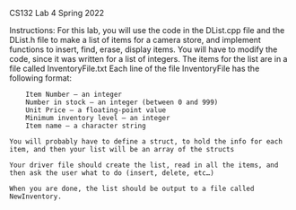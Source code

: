 CS132 Lab 4
Spring 2022

Instructions: For this lab, you will use the code in the DList.cpp file and the DList.h file to make a list of items for a camera store, and implement functions to insert, find, erase, display items.  You will have to modify the code, since it was written for a list of integers.  The items for the list are in a file called InventoryFile.txt
	Each line of the file InventoryFile has the following format:
	
		Item Number – an integer
		Number in stock – an integer (between 0 and 999)
		Unit Price – a floating-point value
		Minimum inventory level – an integer
		Item name – a character string

	You will probably have to define a struct, to hold the info for each item, and then your list will be an array of the structs

	Your driver file should create the list, read in all the items, and then ask the user what to do (insert, delete, etc…)

	When you are done, the list should be output to a file called NewInventory.
